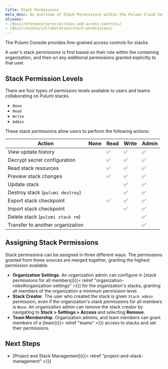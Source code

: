 ```yaml
---
title: Stack Permissions
meta_desc: An overview of Stack Permissions within the Pulumi Cloud Service.
aliases:
- /docs/reference/service/roles-and-access-controls/
- /docs/console/collaboration/stack-permissions/
---
```


The Pulumi Console provides fine-grained access controls for stacks.

A user's stack permissions is first based on their role within the containing
organization, and then on any additional permissions granted explicitly to that user.

## Stack Permission Levels

There are four types of permission levels available to users and teams
collaborating on Pulumi stacks.

- `None`
- `Read`
- `Write`
- `Admin`

These stack permissions allow users to perform the following actions:

| Action | None | Read | Write | Admin |
|--------|------|------|-------|-------|
| View update history | | ✅ | ✅ | ✅ |
| Decrypt secret configuration | | ✅ | ✅ | ✅ |
| Read stack resources | | ✅ | ✅ | ✅ |
| Preview stack changes | | ✅ | ✅ | ✅ |
| Update stack | | | ✅ | ✅ |
| Destroy stack (`pulumi destroy`) | |   | ✅ | ✅ |
| Export stack checkpoint | | ✅ | ✅ | ✅ |
| Import stack checkpoint |  | | ✅ | ✅ |
| Delete stack (`pulumi stack rm`) | | | | ✅ |
| Transfer to another organization | | | | ✅ |

## Assigning Stack Permissions

Stack permissions can be assigned in three different ways. The permissions granted
from these sources are merged together, granting the highest permission available.

- **Organization Settings**. An organization admin can configure in [stack permissions for all members]({{< relref "organization-roles#organization-settings" >}}) for the organization's stacks, granting all members of the organization a minimum permission level.
- **Stack Creator**. The user who created the stack is given `Stack admin` permission, even if the organization's
  stack permissions for all members is `None`. An organization admin can remove the stack creator by navigating to **Stack > Settings > Access** and selecting **Remove**.
- **Team Membership**. Organization admins, and team members can grant members of a [team]({{< relref "teams" >}}) access to stacks and set their permissions.

## Next Steps

- [Project and Stack Management]({{< relref "project-and-stack-management" >}})
